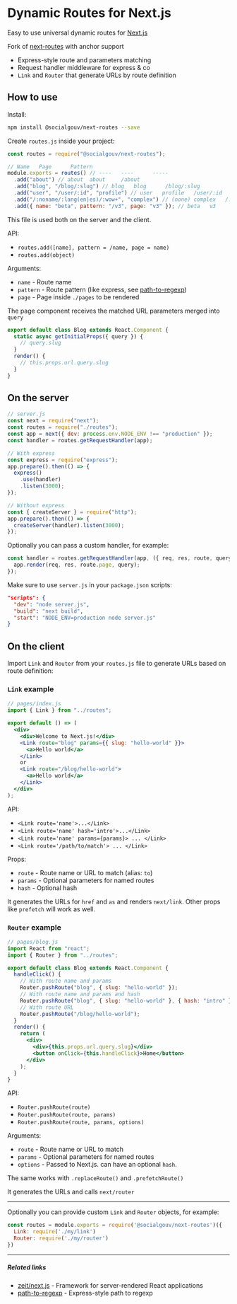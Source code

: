 # Dynamic Routes for Next.js

Easy to use universal dynamic routes for [Next.js](https://github.com/zeit/next.js)

Fork of [next-routes](https://github.com/fridays/next-routes/) with anchor support

- Express-style route and parameters matching
- Request handler middleware for express & co
- `Link` and `Router` that generate URLs by route definition

## How to use

Install:

```bash
npm install @socialgouv/next-routes --save
```

Create `routes.js` inside your project:

```javascript
const routes = require("@socialgouv/next-routes");

// Name   Page      Pattern
module.exports = routes() // ----   ----      -----
  .add("about") // about  about     /about
  .add("blog", "/blog/:slug") // blog   blog      /blog/:slug
  .add("user", "/user/:id", "profile") // user   profile   /user/:id
  .add("/:noname/:lang(en|es)/:wow+", "complex") // (none) complex   /:noname/:lang(en|es)/:wow+
  .add({ name: "beta", pattern: "/v3", page: "v3" }); // beta   v3        /v3
```

This file is used both on the server and the client.

API:

- `routes.add([name], pattern = /name, page = name)`
- `routes.add(object)`

Arguments:

- `name` - Route name
- `pattern` - Route pattern (like express, see [path-to-regexp](https://github.com/pillarjs/path-to-regexp))
- `page` - Page inside `./pages` to be rendered

The page component receives the matched URL parameters merged into `query`

```javascript
export default class Blog extends React.Component {
  static async getInitialProps({ query }) {
    // query.slug
  }
  render() {
    // this.props.url.query.slug
  }
}
```

## On the server

```javascript
// server.js
const next = require("next");
const routes = require("./routes");
const app = next({ dev: process.env.NODE_ENV !== "production" });
const handler = routes.getRequestHandler(app);

// With express
const express = require("express");
app.prepare().then(() => {
  express()
    .use(handler)
    .listen(3000);
});

// Without express
const { createServer } = require("http");
app.prepare().then(() => {
  createServer(handler).listen(3000);
});
```

Optionally you can pass a custom handler, for example:

```javascript
const handler = routes.getRequestHandler(app, ({ req, res, route, query }) => {
  app.render(req, res, route.page, query);
});
```

Make sure to use `server.js` in your `package.json` scripts:

```json
"scripts": {
  "dev": "node server.js",
  "build": "next build",
  "start": "NODE_ENV=production node server.js"
}
```

## On the client

Import `Link` and `Router` from your `routes.js` file to generate URLs based on route definition:

### `Link` example

```jsx
// pages/index.js
import { Link } from "../routes";

export default () => (
  <div>
    <div>Welcome to Next.js!</div>
    <Link route="blog" params={{ slug: "hello-world" }}>
      <a>Hello world</a>
    </Link>
    or
    <Link route="/blog/hello-world">
      <a>Hello world</a>
    </Link>
  </div>
);
```

API:

- `<Link route='name'>...</Link>`
- `<Link route='name' hash='intro'>...</Link>`
- `<Link route='name' params={params}> ... </Link>`
- `<Link route='/path/to/match'> ... </Link>`

Props:

- `route` - Route name or URL to match (alias: `to`)
- `params` - Optional parameters for named routes
- `hash` - Optional hash

It generates the URLs for `href` and `as` and renders `next/link`. Other props like `prefetch` will work as well.

### `Router` example

```jsx
// pages/blog.js
import React from "react";
import { Router } from "../routes";

export default class Blog extends React.Component {
  handleClick() {
    // With route name and params
    Router.pushRoute("blog", { slug: "hello-world" });
    // With route name and params and hash
    Router.pushRoute("blog", { slug: "hello-world" }, { hash: "intro" });
    // With route URL
    Router.pushRoute("/blog/hello-world");
  }
  render() {
    return (
      <div>
        <div>{this.props.url.query.slug}</div>
        <button onClick={this.handleClick}>Home</button>
      </div>
    );
  }
}
```

API:

- `Router.pushRoute(route)`
- `Router.pushRoute(route, params)`
- `Router.pushRoute(route, params, options)`

Arguments:

- `route` - Route name or URL to match
- `params` - Optional parameters for named routes
- `options` - Passed to Next.js. can have an optional `hash`.

The same works with `.replaceRoute()` and `.prefetchRoute()`

It generates the URLs and calls `next/router`

---

Optionally you can provide custom `Link` and `Router` objects, for example:

```javascript
const routes = module.exports = require('@socialgouv/next-routes')({
  Link: require('./my/link')
  Router: require('./my/router')
})
```

---

##### Related links

- [zeit/next.js](https://github.com/zeit/next.js) - Framework for server-rendered React applications
- [path-to-regexp](https://github.com/pillarjs/path-to-regexp) - Express-style path to regexp
